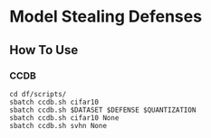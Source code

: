# Model Stealing Defenses 


## How To Use

### CCDB
```shell
cd df/scripts/
sbatch ccdb.sh cifar10
sbatch ccdb.sh $DATASET $DEFENSE $QUANTIZATION
sbatch ccdb.sh cifar10 None
sbatch ccdb.sh svhn None
```
